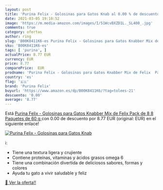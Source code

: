 ```yaml
---
layout: post
title: 'Purina Felix - Golosinas para Gatos Knab al 0.00 % de descuento'
date: 2021-03-05 19:10:52
image: 'https://m.media-amazon.com/images/I/51WcvBXZD1L._SL400_.jpg'
comments: true
category: ofertas
author: ring
slug: 'B00K8411K6-es Purina Felix - Golosinas para Gatos Knabber Mix de Felix...'
sku: 'B00K8411K6-es'
tags: [ 'purina', ]
actualPrice: 8.77 EUR
currency: EUR
price: 8.77
comparePrice:  EUR
prodname: 'Purina Felix - Golosinas para Gatos Knabber Mix de Felix  Pack de 8  8 Paquetes de 60 g '
country: 'es'
flag: '🇪🇸'
brand: 'Purina Felix'
buyurl: 'https://www.amazon.es/dp/B00K8411K6/?tag=tolees-21'
descuento: '0.00'
average: '8.77'
---
```


Está [Purina Felix - Golosinas para Gatos Knabber Mix de Felix  Pack de 8  8 Paquetes de 60 g ](https://www.amazon.es/dp/B00K8411K6/?tag=tolees-21) con 0.00 de descuento por 8.77 EUR (original:  EUR) en el siguiente enlace!

[![Purina Felix - Golosinas para Gatos Knab](https://m.media-amazon.com/images/I/51WcvBXZD1L._SL400_.jpg)](https://www.amazon.es/dp/B00K8411K6/?tag=tolees-21)

ℹ️:

- Tiene una textura ligera y crujiente
- Contiene proteínas, vitaminas y ácidos grasos omega 6
- Tiene una combinación divertida de deliciosos sabores, formas y colores
- Ayuda tu gato a vivir saludable y feliz

[🛒 Ver la oferta!!](https://www.amazon.es/dp/B00K8411K6/?tag=tolees-21)
